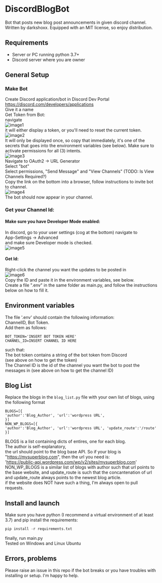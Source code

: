# DiscordBlogBot

Bot that posts new blog post announcements in given discord channel.
Written by darkshoxx. Equipped with an MIT license, so enjoy distribution.

## Requirements

- Server or PC running python 3.7+
- Discord server where you are owner

## General Setup

### Make Bot

Create Discord application/bot in Discord Dev Portal  
https://discord.com/developers/applications  
Give it a name  
Get Token from Bot:  
navigate  
![image1](/images_for_readme/image1.png)  
it will either display a token, or you'll need to reset the current token.  
![image2](/images_for_readme/image2.png)  
It will only be displayed once, so copy that immediately, it's one of the secrets
that goes into the environment variables (see below).
Make sure to activate permissions for all (3) intents.  
![image3](/images_for_readme/image3.png)  
Navigate to OAuth2 -> URL Generator  
Select "bot"  
Select permissions, "Send Message" and "View Channels" (TODO: Is View Channels Required?)  
Copy the link on the bottom into a browser, follow instructions to invite bot to channel.  
![image4](/images_for_readme/image4.png)  
The bot should now appear in your channel.

### Get your Channel Id:

#### Make sure you have Developer Mode enabled:

In discord, go to your user settings (cog at the bottom) navigate to  
App-Settings -> Advanced  
and make sure Developer mode is checked.  
![image5](/images_for_readme/image5.png)

#### Get Id:

Right-click the channel you want the updates to be posted in  
![image6](/images_for_readme/image6.png)  
Copy the ID and paste it in the environment variables, see below.  
Create a file ".env" in the same folder as main.py, and follow the instructions below on how to fill it.

## Environment variables

The file '.env' should contain the following information:  
ChannelID, Bot Token.  
Add them as follows:

```t
BOT_TOKEN='INSERT BOT TOKEN HERE'
CHANNEL_ID=INSERT CHANNEL ID HERE
```

such that:  
The bot token contains a string of the bot token from Discord  
(see above on how to get the token)  
The Channel ID is the id of the channel you want the bot to post the messages in
(see above on how to get the channel ID)

## Blog List

Replace the blogs in the `blog_list.py` file with your own list of blogs, using the following format

```t
BLOGS=[{
'author':'Blog_Author', 'url':'wordpress URL',
}]
NON_WP_BLOGS=[{
'author':'Blog_Author', 'url':'wordpress URL', 'update_route':'/route'
}]
```

BLOGS is a list containing dicts of entires, one for each blog.  
The author is self-explanatory,  
the url should point to the blog base API.
So if your blog is "https://mysuperblog.com", then the url you need is:  
'https://public-api.wordpress.com/wp/v2/sites/mysuperblog.com'  
NON_WP_BLOGS is a similar list of blogs with author such that url points to
the base website, and update_route is such that the concantenation of url and
update_route always points to the newest blog article.  
if the website does NOT have such a thing, I'm always open to pull requests.

## Install and launch

Make sure you have python (I recommend a virtual environment of at least 3.7) and
pip install the requirements:

```python
pip install -r requirements.txt
```

finally, run main.py  
Tested on Windows and Linux Ubuntu

## Errors, problems

Please raise an issue in this repo if the bot breaks or you have troubles with
installing or setup. I'm happy to help.

